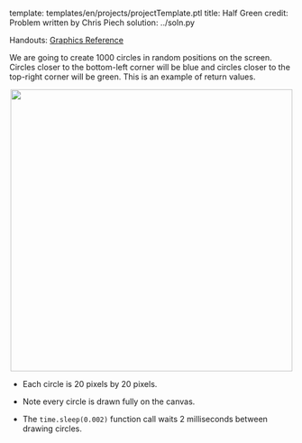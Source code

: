 template: templates/en/projects/projectTemplate.ptl
title: Half Green
credit: Problem written by Chris Piech
solution: ../soln.py

Handouts: [Graphics Reference]({{pathToRoot}}en/resources/graphics.html)<br/>

We are going to create 1000 circles in random positions on the screen. Circles closer to the bottom-left corner will be blue and circles closer to the top-right corner will be green. This is an example of return values.

<center>
<img style="width:500px" src="{{pathToRoot}}img/projects/halfGreen/halfGreen.png">	
</center>

* Each circle is 20 pixels by 20 pixels.

* Note every circle is drawn fully on the canvas.

* The `time.sleep(0.002)` function call waits 2 milliseconds between drawing circles.
